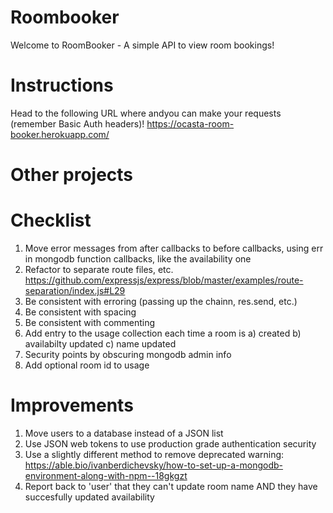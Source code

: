 # Roombooker
Welcome to RoomBooker - A simple API to view room bookings!

# Instructions
Head to the following URL where andyou can make your requests (remember Basic Auth headers)!
https://ocasta-room-booker.herokuapp.com/

# Other projects

# Checklist
1. Move error messages from after callbacks to before callbacks, using err in mongodb function callbacks, like the availability one
2. Refactor to separate route files, etc.
https://github.com/expressjs/express/blob/master/examples/route-separation/index.js#L29
3. Be consistent with erroring (passing up the chainn, res.send, etc.)
4. Be consistent with spacing
5. Be consistent with commenting
6. Add entry to the usage collection each time a room is a) created b) availabilty updated c) name updated
7. Security points by obscuring mongodb admin info
8. Add optional room id to usage

# Improvements
1. Move users to a database instead of a JSON list
2. Use JSON web tokens to use production grade authentication security
3. Use a slightly different method to remove deprecated warning: https://able.bio/ivanberdichevsky/how-to-set-up-a-mongodb-environment-along-with-npm--18gkgzt
4. Report back to 'user' that they can't update room name AND they have succesfully updated availability